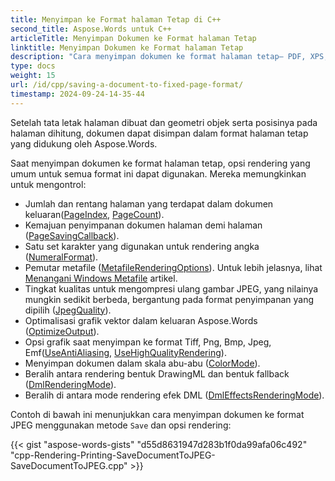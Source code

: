 ```yaml
---
title: Menyimpan ke Format halaman Tetap di C++
second_title: Aspose.Words untuk C++
articleTitle: Menyimpan Dokumen ke Format halaman Tetap
linktitle: Menyimpan Dokumen ke Format halaman Tetap
description: "Cara menyimpan dokumen ke format halaman tetap– PDF, XPS, HTML, XAML, PostScript, dan PCL? Lihat instruksinya."
type: docs
weight: 15
url: /id/cpp/saving-a-document-to-fixed-page-format/
timestamp: 2024-09-24-14-35-44
---
```


Setelah tata letak halaman dibuat dan geometri objek serta posisinya pada halaman dihitung, dokumen dapat disimpan dalam format halaman tetap yang didukung oleh Aspose.Words.

Saat menyimpan dokumen ke format halaman tetap, opsi rendering yang umum untuk semua format ini dapat digunakan. Mereka memungkinkan untuk mengontrol:

- Jumlah dan rentang halaman yang terdapat dalam dokumen keluaran([PageIndex](https://reference.aspose.com/words/cpp/aspose.words.saving/fixedpagesaveoptions/get_pageset/), [PageCount](https://reference.aspose.com/words/cpp/aspose.words.saving/fixedpagesaveoptions/get_pageset/)).
- Kemajuan penyimpanan dokumen halaman demi halaman ([PageSavingCallback](https://reference.aspose.com/words/cpp/aspose.words.saving/fixedpagesaveoptions/get_pagesavingcallback/)).
- Satu set karakter yang digunakan untuk rendering angka ([NumeralFormat](https://reference.aspose.com/words/cpp/aspose.words.saving/fixedpagesaveoptions/get_numeralformat/)).
- Pemutar metafile ([MetafileRenderingOptions](https://reference.aspose.com/words/cpp/aspose.words.saving/fixedpagesaveoptions/get_metafilerenderingoptions/)). Untuk lebih jelasnya, lihat [Menangani Windows Metafile](/words/cpp/handling-windows-metafiles/) artikel.
- Tingkat kualitas untuk mengompresi ulang gambar JPEG, yang nilainya mungkin sedikit berbeda, bergantung pada format penyimpanan yang dipilih ([JpegQuality](https://reference.aspose.com/words/cpp/aspose.words.saving/fixedpagesaveoptions/get_jpegquality/)).
- Optimalisasi grafik vektor dalam keluaran Aspose.Words ([OptimizeOutput](https://reference.aspose.com/words/cpp/aspose.words.saving/fixedpagesaveoptions/get_optimizeoutput/)).
- Opsi grafik saat menyimpan ke format Tiff, Png, Bmp, Jpeg, Emf([UseAntiAliasing](https://reference.aspose.com/words/cpp/aspose.words.saving/saveoptions/get_useantialiasing/), [UseHighQualityRendering](https://reference.aspose.com/words/cpp/aspose.words.saving/saveoptions/get_usehighqualityrendering/)).
- Menyimpan dokumen dalam skala abu-abu ([ColorMode](https://reference.aspose.com/words/cpp/aspose.words.saving/fixedpagesaveoptions/get_colormode/)).
- Beralih antara rendering bentuk DrawingML dan bentuk fallback ([DmlRenderingMode](https://reference.aspose.com/words/cpp/aspose.words.saving/saveoptions/get_dmlrenderingmode/)).
- Beralih di antara mode rendering efek DML ([DmlEffectsRenderingMode](https://reference.aspose.com/words/cpp/aspose.words.saving/saveoptions/get_dmleffectsrenderingmode/)).

Contoh di bawah ini menunjukkan cara menyimpan dokumen ke format JPEG menggunakan metode `Save` dan opsi rendering:

{{< gist "aspose-words-gists" "d55d8631947d283b1f0da99afa06c492" "cpp-Rendering-Printing-SaveDocumentToJPEG-SaveDocumentToJPEG.cpp" >}}
